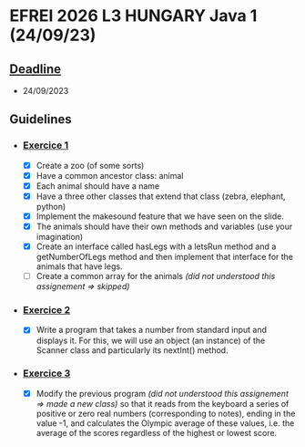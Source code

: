 # EFREI 2026 L3 HUNGARY Java 1 (24/09/23)

## [Deadline](https://github.com/Malix-Off/EFREI-2026-L3-HUNGARY-Java-1/milestone/1)

- 24/09/2023

## Guidelines

- ### [Exercice 1](https://github.com/Malix-Off/EFREI-2026-L3-HUNGARY-Java-1/issues/1)

	- [x] Create a zoo (of some sorts)
	- [x] Have a common ancestor class: animal
	- [x] Each animal should have a name
	- [x] Have a three other classes that extend that class (zebra, elephant, python)
	- [x] Implement the makesound feature that we have seen on the slide.
	- [x] The animals should have their own methods and variables (use your imagination)
	- [x] Create an interface called hasLegs with a letsRun method and a getNumberOfLegs method and then implement that interface for the animals that have legs.
	- [ ] Create a common array for the animals _(did not understood this assignement => skipped)_

- ### [Exercice 2](https://github.com/Malix-Off/EFREI-2026-L3-HUNGARY-Java-1/issues/2)

	- [x] Write a program that takes a number from standard input and displays it. For this, we will use an object (an instance) of the Scanner class and particularly its nextInt() method.

- ### [Exercice 3](https://github.com/Malix-Off/EFREI-2026-L3-HUNGARY-Java-1/issues/3)

	- [x] Modify the previous program _(did not understood this assignement => made a new class)_ so that it reads from the keyboard a series of positive or zero real numbers (corresponding to notes), ending in the value -1, and calculates the Olympic average of these values, i.e. the average of the scores regardless of the highest or lowest score.
